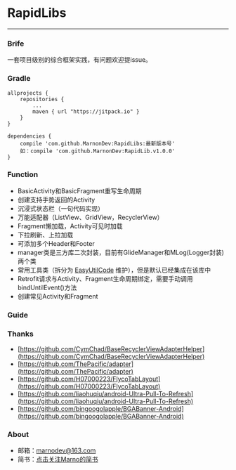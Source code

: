 # RapidLibs
--------------------------
### Brife
一套项目级别的综合框架实践，有问题欢迎提issue。

### Gradle

```
allprojects {
    repositories {
        ...
        maven { url "https://jitpack.io" }
    }
}
```

```
dependencies {
    compile 'com.github.MarnonDev:RapidLibs:最新版本号'
    如：compile 'com.github.MarnonDev:RapidLib.v1.0.0'
}
```

### Function

* BasicActivity和BasicFragment重写生命周期
* 创建支持手势返回的Activity
* 沉浸式状态栏（一句代码实现）
* 万能适配器（ListView、GridView，RecyclerView）
* Fragment懒加载，Activity可见时加载
* 下拉刷新、上拉加载
* 可添加多个Header和Footer
* manager类是三方库二次封装，目前有GlideManager和MLog(Logger封装)两个类
* 常用工具类（拆分为 [EasyUtilCode](https://github.com/MarnonDev/EasyUtilCode) 维护），但是默认已经集成在该库中
* Retrofit请求与Activity、Fragment生命周期绑定，需要手动调用bindUntilEvent()方法
* 创建常见Activity和Fragment

### Guide


### Thanks

* [https://github.com/CymChad/BaseRecyclerViewAdapterHelper](https://github.com/CymChad/BaseRecyclerViewAdapterHelper)
* [https://github.com/ThePacific/adapter](https://github.com/ThePacific/adapter)
* [https://github.com/H07000223/FlycoTabLayout](https://github.com/H07000223/FlycoTabLayout)
* [https://github.com/liaohuqiu/android-Ultra-Pull-To-Refresh](https://github.com/liaohuqiu/android-Ultra-Pull-To-Refresh)
* [https://github.com/bingoogolapple/BGABanner-Android](https://github.com/bingoogolapple/BGABanner-Android)


### About

- 邮箱：marnodev@163.com
- 简书：[点击关注Marno的简书](http://www.jianshu.com/users/174a09ba6c25)
